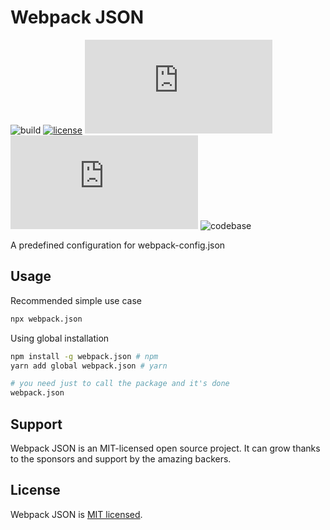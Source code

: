 # Webpack JSON

![build](https://github.com/iamando/webpack.json/workflows/build/badge.svg)
[![license](https://img.shields.io/badge/license-MIT-success)](LICENSE)
![npm](https://img.shields.io/npm/v/webpack.json)
![release](https://img.shields.io/github/release-date/iamando/webpack.json)
![codebase](https://github.com/iamando/webpack.json/workflows/codebase/badge.svg)

A predefined configuration for webpack-config.json

## Usage

Recommended simple use case

```bash
npx webpack.json
```

Using global installation

```bash
npm install -g webpack.json # npm
yarn add global webpack.json # yarn

# you need just to call the package and it's done
webpack.json
```

## Support

Webpack JSON is an MIT-licensed open source project. It can grow thanks to the sponsors and support by the amazing backers.

## License

Webpack JSON is [MIT licensed](LICENSE).
